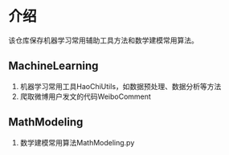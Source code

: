 # 介绍

该仓库保存机器学习常用辅助工具方法和数学建模常用算法。

## MachineLearning

1. 机器学习常用工具HaoChiUtils，如数据预处理、数据分析等方法
2. 爬取微博用户发文的代码WeiboComment

## MathModeling

1. 数学建模常用算法MathModeling.py
